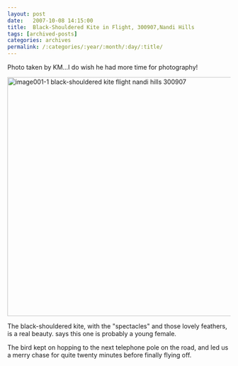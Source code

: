 ```yaml
---
layout: post
date:	2007-10-08 14:15:00
title:  Black-Shouldered Kite in Flight, 300907,Nandi Hills
tags: [archived-posts]
categories: archives
permalink: /:categories/:year/:month/:day/:title/
---
```

Photo taken by KM...I do wish he had more time for photography!


<a href="http://www.flickr.com/photos/14175484@N04/1513635810/" title="Photo Sharing"><img src="http://farm3.static.flickr.com/2309/1513635810_36a69b9ca4_o.jpg" width="640" height="538" alt="image001-1 black-shouldered kite flight nandi hills 300907" /></a>


The black-shouldered kite, with the "spectacles" and those lovely feathers, is a real beauty. <LJ user="yathin"> says this one is probably a young female.

The bird kept on hopping to the next telephone pole on the road, and led us a merry chase for quite twenty minutes before finally flying off.
